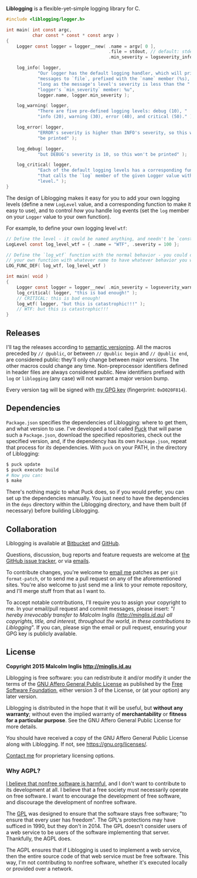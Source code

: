 **Liblogging** is a flexible-yet-simple logging library for C.

``` c
#include <liblogging/logger.h>

int main( int const argc,
          char const * const * const argv )
{
    Logger const logger = logger__new( .name = argv[ 0 ],
                                       .file = stdout, // default: stderr
                                       .min_severity = logseverity_info );

    log_info( logger,
            "Our logger has the default logging handler, which will print "
            "messages to `file`, prefixed with the `name` member (%s), so "
            "long as the message's level's severity is less than the "
            "logger's `min_severity` member: %u",
            logger.name, logger.min_severity );

    log_warning( logger,
            "There are five pre-defined logging levels: debug (10), "
            "info (20), warning (30), error (40), and critical (50)." );

    log_error( logger,
            "ERROR's severity is higher than INFO's severity, so this will "
            "be printed" );

    log_debug( logger,
            "but DEBUG's severity is 10, so this won't be printed" );

    log_critical( logger,
            "Each of the default logging levels has a corresponding function "
            "that calls the `log` member of the given Logger value with that "
            "level." );
}
```

The design of Liblogging makes it easy for you to add your own logging levels (define a new `LogLevel` value, and a corresponding function to make it easy to use), and to control *how* you handle log events (set the `log` member on your `Logger` value to your own function).

For example, to define your own logging level `wtf`:

``` c
// Define the level - it could be named anything, and needn't be `const`:
LogLevel const log_level_wtf = { .name = "WTF", .severity = 100 };

// Define the `log_wtf` function with the normal behavior - you could define
// your own function with whatever name to have whatever behavior you want:
LOG_FUNC_DEF( log_wtf, log_level_wtf )

int main( void )
{
    Logger const logger = logger__new( .min_severity = logseverity_warning );
    log_critical( logger, "this is bad enough!" );
    // CRITICAL: this is bad enough!
    log_wtf( logger, "but this is catastrophic!!!" );
    // WTF: but this is catastrophic!!!
}
```


## Releases

I'll tag the releases according to [semantic versioning](http://semver.org/spec/v2.0.0.html). All the macros preceded by `// @public`, or between `// @public begin` and `// @public end`, are considered public: they'll only change between major versions. The other macros could change any time. Non-preprocessor identifiers defined in header files are always considered public. New identifiers prefixed with `log` or `liblogging` (any case) will not warrant a major version bump.

Every version tag will be signed with [my GPG key](http://pool.sks-keyservers.net/pks/lookup?op=vindex&search=0xD020F814) (fingerprint: `0xD020F814`).


## Dependencies

`Package.json` specifies the dependencies of Liblogging: where to get them, and what version to use. I've developed a tool called [Puck](https://gitorious.org/mcinglis/puck) that will parse such a `Package.json`, download the specified repositories, check out the specified version, and, if the dependency has its own `Package.json`, repeat that process for *its* dependencies. With `puck` on your PATH, in the directory of Liblogging:

``` sh
$ puck update
$ puck execute build
# Now you can:
$ make
```

There's nothing magic to what Puck does, so if you would prefer, you can set up the dependencies manually. You just need to have the dependencies in the `deps` directory within the Liblogging directory, and have them built (if necessary) before building Liblogging.


## Collaboration

Liblogging is available at [Bitbucket](https://bitbucket.org/mcinglis/liblogging) and [GitHub](https://github.com/mcinglis/liblogging).

Questions, discussion, bug reports and feature requests are welcome at [the GitHub issue tracker](https://github.com/mcinglis/liblogging/issues), or via [emails](mailto:me@minglis.id.au).

To contribute changes, you're welcome to [email me](mailto:me@minglis.id.au) patches as per `git format-patch`, or to send me a pull request on any of the aforementioned sites. You're also welcome to just send me a link to your remote repository, and I'll merge stuff from that as I want to.

To accept notable contributions, I'll require you to assign your copyright to me. In your email/pull request and commit messages, please insert: "*I hereby irrevocably transfer to Malcolm Inglis (http://minglis.id.au) all copyrights, title, and interest, throughout the world, in these contributions to Liblogging*". If you can, please sign the email or pull request, ensuring your GPG key is publicly available.


## License

**Copyright 2015 Malcolm Inglis <http://minglis.id.au>**

Liblogging is free software: you can redistribute it and/or modify it under the terms of the [GNU Affero General Public License](https://gnu.org/licenses/agpl.html) as published by the [Free Software Foundation](https://fsf.org), either version 3 of the License, or (at your option) any later version.

Liblogging is distributed in the hope that it will be useful, but **without any warranty**; without even the implied warranty of **merchantability** or **fitness for a particular purpose**. See the GNU Affero General Public License for more details.

You should have received a copy of the GNU Affero General Public License along with Liblogging. If not, see <https://gnu.org/licenses/>.

[Contact me](mailto:me@minglis.id.au) for proprietary licensing options.

### Why AGPL?

[I believe that nonfree software is harmful](http://minglis.id.au/blog/2014/04/09/free-software-free-society.html), and I don't want to contribute to its development at all. I believe that a free society must necessarily operate on free software. I want to encourage the development of free software, and discourage the development of nonfree software.

The [GPL](https://gnu.org/licenses/gpl.html) was designed to ensure that the software stays free software; "to ensure that every user has freedom". The GPL's protections may have sufficed in 1990, but they don't in 2014. The GPL doesn't consider users of a web service to be users of the software implementing that server. Thankfully, the AGPL does.

The AGPL ensures that if Liblogging is used to implement a web service, then the entire source code of that web service must be free software. This way, I'm not contributing to nonfree software, whether it's executed locally or provided over a network.


